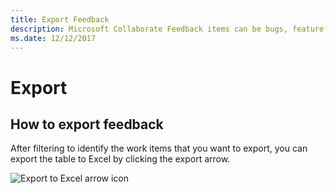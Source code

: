 ```yaml
---
title: Export Feedback
description: Microsoft Collaborate Feedback items can be bugs, feature requests or any task associated with an engagement. Feedback forms can be customized based on each engagement. 
ms.date: 12/12/2017
---
```


# Export

## How to export feedback

After filtering to identify the work items that you want to export, you can export the table to Excel by clicking the export arrow.

![Export to Excel arrow icon](images/export-to-excel.png)
